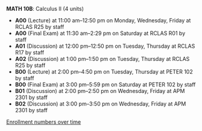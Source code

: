 **MATH 10B**: Calculus II (4 units)

- **A00** (Lecture) at 11:00 am–12:50 pm on Monday, Wednesday, Friday at RCLAS R25 by staff
- **A00** (Final Exam) at 11:30 am–2:29 pm on Saturday at RCLAS R01 by staff
- **A01** (Discussion) at 12:00 pm–12:50 pm on Tuesday, Thursday at RCLAS R17 by staff
- **A02** (Discussion) at 1:00 pm–1:50 pm on Tuesday, Thursday at RCLAS R25 by staff
- **B00** (Lecture) at 2:00 pm–4:50 pm on Tuesday, Thursday at PETER 102 by staff
- **B00** (Final Exam) at 3:00 pm–5:59 pm on Saturday at PETER 102 by staff
- **B01** (Discussion) at 2:00 pm–2:50 pm on Wednesday, Friday at APM 2301 by staff
- **B02** (Discussion) at 3:00 pm–3:50 pm on Wednesday, Friday at APM 2301 by staff

[Enrollment numbers over time](./MATH10B.tsv)
